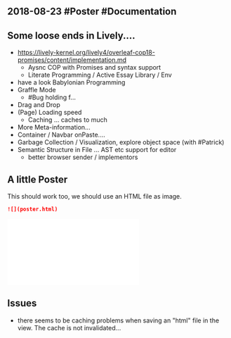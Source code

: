 ## 2018-08-23 #Poster #Documentation

## Some loose ends in Lively....

- https://lively-kernel.org/lively4/overleaf-cop18-promises/content/implementation.md
  - Aysnc COP with Promises and syntax support 
  - Literate Programming / Active Essay Library / Env
- have a look Babylonian Programming 
- Graffle Mode
  - #Bug holding f...
- Drag and Drop
- (Page) Loading speed
  - Caching ... caches to much
- More Meta-information...
- Container / Navbar onPaste....
- Garbage Collection / Visualization, explore object space (with #Patrick)
- Semantic Structure in File ... AST etc support for editor
  - better browser sender / implementors 

## A little Poster

<lively-import src="poster.html"></lively-import>


This should work too, we should use an HTML file as image. 

```markdown
![](poster.html)
```


![](poster.html)

## Issues

- there seems to be caching problems when saving an "html" file in the view. The cache is not invalidated...
